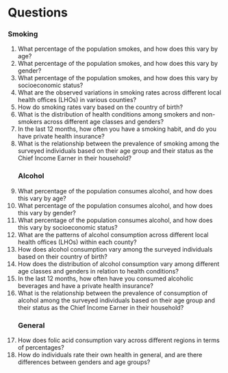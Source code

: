 # Questions

### Smoking
<ol>

<li>What percentage of the population smokes, and how does this vary by age?<?li>

<li>What percentage of the population smokes, and how does this vary by gender?</li>

<li>What percentage of the population smokes, and how does this vary by socioeconomic status?</li>

<li> What are the observed variations in smoking rates across different local health offices (LHOs) in various counties? </li>

<li> How do smoking rates vary based on the country of birth? <?li>

<li> What is the distribution of health conditions among smokers and non-smokers across different age classes and genders? </li>

<li> In the last 12 months, how often you have a smoking habit, and do you have private health insurance? </li>

<li> What is the relationship between the prevalence of smoking among the surveyed individuals based on their age group and their status as the Chief Income Earner in their household? </li>


### Alcohol

<li>What percentage of the population consumes alcohol, and how does this vary by age?</li>

<li>What percentage of the population consumes alcohol, and how does this vary by gender?</li>

<li>What percentage of the population consumes alcohol, and how does this vary by socioeconomic status?</li>

<li> What are the patterns of alcohol consumption across different local health offices (LHOs) within each county?
 </li>
 
<li> How does alcohol consumption vary among the surveyed individuals based on their country of birth? </li>

<li> How does the distribution of alcohol consumption vary among different age classes and genders in relation to health conditions? </li>

<li> In the last 12 months, how often have you consumed alcoholic beverages and have a private health insurance? </li>

<li> What is the relationship between the prevalence of consumption of alcohol among the surveyed individuals based on their age group and their status as the Chief Income Earner in their household? </li>

### General

<li>How does folic acid consumption vary across different regions in terms of percentages?</li> 

<li> How do individuals rate their own health in general, and are there differences between genders and age groups? </li>

